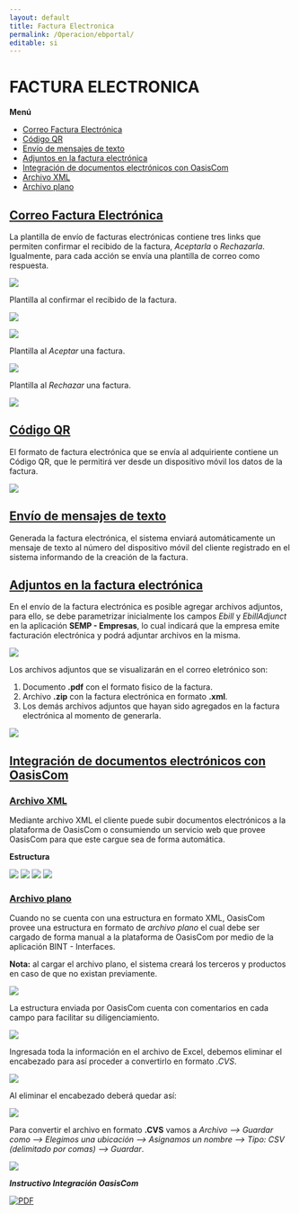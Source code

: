 ```yaml
---
layout: default
title: Factura Electronica
permalink: /Operacion/ebportal/
editable: si
---
```


# FACTURA ELECTRONICA

**Menú**  

* [Correo Factura Electrónica](http://docs.oasiscom.com/Operacion/ebportal/#correo-factura-electrónica)  
* [Código QR](http://docs.oasiscom.com/Operacion/ebportal/#código-qr)  
* [Envío de mensajes de texto](http://docs.oasiscom.com/Operacion/ebportal/#envío-de-mensajes-de-texto)  
* [Adjuntos en la factura electrónica](http://docs.oasiscom.com/Operacion/ebportal/#adjuntos-en-la-factura-electrónica)  
* [Integración de documentos electrónicos con OasisCom](http://docs.oasiscom.com/Operacion/ebportal/#integración-de-documentos-electrónicos-con-oasiscom)  
 * [Archivo XML](http://docs.oasiscom.com/Operacion/ebportal/#archivo-xml)  
 * [Archivo plano](http://docs.oasiscom.com/Operacion/ebportal/#archivo-plano)  


## [Correo Factura Electrónica](http://docs.oasiscom.com/Operacion/ebportal/#correo-factura-electrónica)

La plantilla de envío de facturas electrónicas contiene tres links que permiten confirmar el recibido de la factura, _Aceptarla_ o _Rechazarla_. Igualmente, para cada acción se envía una plantilla de correo como respuesta.  

![](ebportal.png)

Plantilla al confirmar el recibido de la factura.  

![](ebportal3.png)

![](ebportal4.png)


Plantilla al _Aceptar_ una factura.  

![](ebportal1.png)

Plantilla al _Rechazar_ una factura.  

![](ebportal2.png)

## [Código QR](http://docs.oasiscom.com/Operacion/ebportal/#código-qr)

El formato de factura electrónica que se envía al adquiriente contiene un Código QR, que le permitirá ver desde un dispositivo móvil los datos de la factura.  

![](codigoqr.png)

## [Envío de mensajes de texto](http://docs.oasiscom.com/Operacion/ebportal/#envío-de-mensajes-de-texto)

Generada la factura electrónica, el sistema enviará automáticamente un mensaje de texto al número del dispositivo móvil del cliente registrado en el sistema informando de la creación de la factura.  


## [Adjuntos en la factura electrónica](http://docs.oasiscom.com/Operacion/ebportal/#adjuntos-en-la-factura-electrónica)

En el envío de la factura electrónica es posible agregar archivos adjuntos, para ello, se debe parametrizar inicialmente los campos _Ebill_ y _EbillAdjunct_ en la aplicación **SEMP - Empresas**, lo cual indicará que la empresa emite facturación electrónica y podrá adjuntar archivos en la misma.  

![](ebportal5.png)

Los archivos adjuntos que se visualizarán en el correo eletrónico son:  

1. Documento **.pdf** con el formato fisico de la factura.  
2. Archivo **.zip** con la factura electrónica en formato **.xml**.  
3. Los demás archivos adjuntos que hayan sido agregados en la factura electrónica al momento de generarla.  

![](ebportal6.png)

## [Integración de documentos electrónicos con OasisCom](http://docs.oasiscom.com/Operacion/ebportal/#integración-de-documentos-electrónicos-con-oasiscom)

### [Archivo XML](http://docs.oasiscom.com/Operacion/ebportal/#archivo-xml)

Mediante archivo XML el cliente puede subir documentos electrónicos a la plataforma de OasisCom o consumiendo un servicio web que provee OasisCom para que este cargue sea de forma automática.  

**Estructura**

![](ebportal7.png)
![](ebportal8.png)
![](ebportal9.png)
![](ebportal10.png)

### [Archivo plano](http://docs.oasiscom.com/Operacion/ebportal/#archivo-plano)

Cuando no se cuenta con una estructura en formato XML, OasisCom provee una estructura en formato de _archivo plano_ el cual debe ser cargado de forma manual a la plataforma de OasisCom por medio de la aplicación BINT - Interfaces.  

**Nota:** al cargar el archivo plano, el sistema creará los terceros y productos en caso de que no existan previamente.  

![](ebportal11.png)

La estructura enviada por OasisCom cuenta con comentarios en cada campo para facilitar su diligenciamiento.  

![](ebportal15.png)


Ingresada toda la información en el archivo de Excel, debemos eliminar el encabezado para así proceder a convertirlo en formato _.CVS_.  

![](ebportal12.png)

Al eliminar el encabezado deberá quedar así:  

![](ebportal13.png)

Para convertir el archivo en formato **.CVS** vamos a _Archivo --> Guardar como --> Elegimos una ubicación --> Asignamos un nombre --> Tipo: CSV (delimitado por comas) --> Guardar_.  

![](ebportal14.png)















_**Instructivo Integración OasisCom**_

[![PDF](pdf.png)](https://oasiserp.sharepoint.com/:b:/s/OasisKB/Manuales/EexmSH7NUoJDjdQ6f5cll-8BqWtyLD0ONlAKiOMvMrEB8w?e=h1w584)










